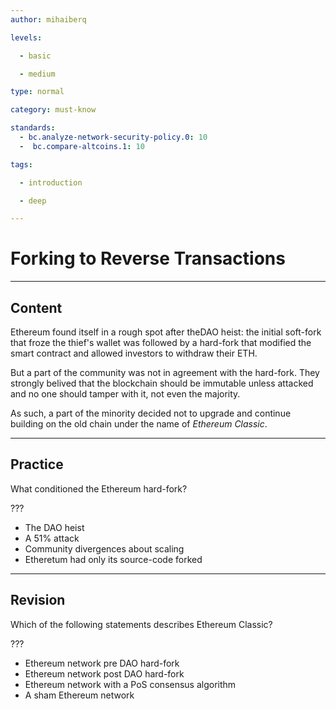 ```yaml
---
author: mihaiberq

levels:

  - basic

  - medium

type: normal

category: must-know

standards:
  - bc.analyze-network-security-policy.0: 10
  -  bc.compare-altcoins.1: 10

tags:

  - introduction

  - deep

---
```

# Forking to Reverse Transactions

---
## Content

Ethereum found itself in a rough spot after theDAO heist: the initial soft-fork that froze the thief's wallet was followed by a hard-fork that modified the smart contract and allowed investors to withdraw their ETH.

But a part of the community was not in agreement with the hard-fork. They strongly belived that the blockchain should be immutable unless attacked and no one should tamper with it, not even the majority.

As such, a part of the minority decided not to upgrade and continue building on the old chain under the name of *Ethereum Classic*.

---
## Practice

What conditioned the Ethereum hard-fork?

???

* The DAO heist
* A 51% attack
* Community divergences about scaling
* Etheretum had only its source-code forked

---
## Revision

Which of the following statements describes Ethereum Classic?

???

* Ethereum network pre DAO hard-fork
* Ethereum network post DAO hard-fork
* Ethereum network with a PoS consensus algorithm
* A sham Ethereum network

